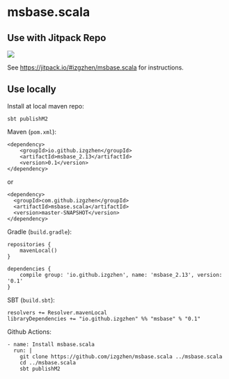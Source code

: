 msbase.scala
=======

## Use with Jitpack Repo

[![](https://jitpack.io/v/izgzhen/msbase.scala.svg)](https://jitpack.io/#izgzhen/msbase.scala)

See https://jitpack.io/#izgzhen/msbase.scala for instructions.

## Use locally

Install at local maven repo:

    sbt publishM2

Maven (`pom.xml`):

    <dependency>
        <groupId>io.github.izgzhen</groupId>
        <artifactId>msbase_2.13</artifactId>
        <version>0.1</version>
    </dependency>
    
or
    
    <dependency>
      <groupId>com.github.izgzhen</groupId>
      <artifactId>msbase.scala</artifactId>
      <version>master-SNAPSHOT</version>
    </dependency>

Gradle (`build.gradle`):

    repositories {
        mavenLocal()
    }

    dependencies {
        compile group: 'io.github.izgzhen', name: 'msbase_2.13', version: '0.1'
    }

SBT (`build.sbt`):

    resolvers += Resolver.mavenLocal
    libraryDependencies += "io.github.izgzhen" %% "msbase" % "0.1"

Github Actions:

    - name: Install msbase.scala
      run: |
        git clone https://github.com/izgzhen/msbase.scala ../msbase.scala
        cd ../msbase.scala
        sbt publishM2
